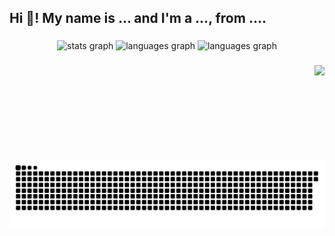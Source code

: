 <h2 align="left">Hi 👋! My name is ... and I'm a ..., from ....</h2>

###

<div align="center">
  <img src="https://github-readme-stats.vercel.app/api?username=JustKevinR&hide_title=false&hide_rank=false&show_icons=true&include_all_commits=true&count_private=true&disable_animations=false&theme=dracula&locale=en&hide_border=false" height="150" alt="stats graph"  />
  <img src="https://github-readme-streak-stats.herokuapp.com/?user=JustKevinR&theme=transparent&hide_border=false&card_width=320&langs_count=5&theme=dracula" height="150" alt="languages graph"/>
  <img src="https://github-readme-stats.vercel.app/api/top-langs?username=JustKevinR&locale=en&hide_title=false&layout=compact&card_width=320&langs_count=5&theme=dracula&hide_border=false" height="150" alt="languages graph"  />
</div>

###

<img align="right" height="150" src="https://i.imgflip.com/65efzo.gif"  />

###

###

<br clear="both">
<picture>
  <source media="(prefers-color-scheme: dark)" srcset="https://raw.githubusercontent.com/justkevinr/justkevinr/output/github-snake-dark.svg" />
  <source media="(prefers-color-scheme: light)" srcset="https://raw.githubusercontent.com/justkevinr/justkevinr/output/github-snake.svg" />
  <img alt="github-snake" src="https://raw.githubusercontent.com/justkevinr/justkevinr/output/github-snake.svg" />
</picture>

###
